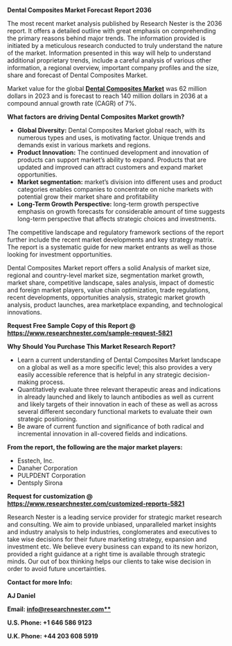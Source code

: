 ﻿**Dental Composites Market Forecast Report 2036**

The most recent market analysis published by Research Nester is the 2036 report. It offers a detailed outline with great emphasis on comprehending the primary reasons behind major trends. The information provided is initiated by a meticulous research conducted to truly understand the nature of the market. Information presented in this way will help to understand additional proprietary trends, include a careful analysis of various other information, a regional overview, important company profiles and the size, share and forecast of Dental Composites Market.

Market value for the global [**Dental Composites Market**](https://www.researchnester.com/reports/dental-composites-market/5821) was 62 million dollars in 2023 and is forecast to reach 140 million dollars in 2036 at a compound annual growth rate (CAGR) of 7%.

**What factors are driving Dental Composites Market growth?**

- **Global Diversity:** Dental Composites Market global reach, with its numerous types and uses, is motivating factor. Unique trends and demands exist in various markets and regions.
- **Product Innovation:** The continued development and innovation of products can support market’s ability to expand. Products that are updated and improved can attract customers and expand market opportunities.
- **Market segmentation:** market’s division into different uses and product categories enables companies to concentrate on niche markets with potential grow their market share and profitability
- **Long-Term Growth Perspective:** long-term growth perspective emphasis on growth forecasts for considerable amount of time suggests long-term perspective that affects strategic choices and investments.

The competitive landscape and regulatory framework sections of the report further include the recent market developments and key strategy matrix. The report is a systematic guide for new market entrants as well as those looking for investment opportunities.

Dental Composites Market report offers a solid Analysis of market size, regional and country-level market size, segmentation market growth, market share, competitive landscape, sales analysis, impact of domestic and foreign market players, value chain optimization, trade regulations, recent developments, opportunities analysis, strategic market growth analysis, product launches, area marketplace expanding, and technological innovations.

**Request Free Sample Copy of this Report @ <https://www.researchnester.com/sample-request-5821>** 

**Why Should You Purchase This Market Research Report?**

- Learn a current understanding of Dental Composites Market landscape on a global as well as a more specific level; this also provides a very easily accessible reference that is helpful in any strategic decision-making process.
- Quantitatively evaluate three relevant therapeutic areas and indications in already launched and likely to launch antibodies as well as current and likely targets of their innovation in each of these as well as across several different secondary functional markets to evaluate their own strategic positioning.
- Be aware of current function and significance of both radical and incremental innovation in all-covered fields and indications.

**From the report, the following are the major market players:**

- Esstech, Inc.
- Danaher Corporation
- PULPDENT Corporation
- Dentsply Sirona 

**Request for customization @ <https://www.researchnester.com/customized-reports-5821>** 

Research Nester is a leading service provider for strategic market research and consulting. We aim to provide unbiased, unparalleled market insights and industry analysis to help industries, conglomerates and executives to take wise decisions for their future marketing strategy, expansion and investment etc. We believe every business can expand to its new horizon, provided a right guidance at a right time is available through strategic minds. Our out of box thinking helps our clients to take wise decision in order to avoid future uncertainties.

**Contact for more Info:**

**AJ Daniel**

**Email: [info@researchnester.com**](mailto:info@researchnester.com)**

**U.S. Phone: +1 646 586 9123** 

**U.K. Phone: +44 203 608 5919**



